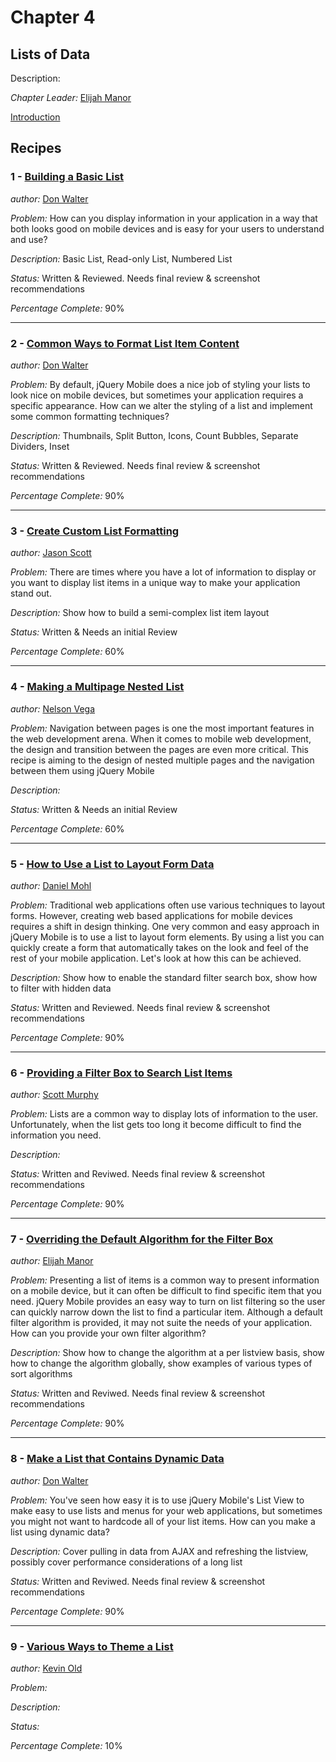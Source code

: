 # Chapter 4

## Lists of Data

Description: 

*Chapter Leader:* <a href="mailto:emanor@appendto.com">Elijah Manor</a>

<a href="/jquerymobilecookbook/book/blob/master/4-lists-of-data/introduction.adoc">Introduction</a>

## Recipes

### 1 - <a href="/jquerymobilecookbook/book/blob/master/4-lists-of-data/recipe-1.adoc">Building a Basic List</a>
*author:* <a href="mailto:don@don-walter.com">Don Walter</a>

*Problem:* How can you display information in your application in a way that both looks good on mobile devices and is easy for your users to understand and use?

*Description:* Basic List, Read-only List, Numbered List

*Status:* Written & Reviewed. Needs final review & screenshot recommendations

*Percentage Complete:* 90%

---

### 2 - <a href="/jquerymobilecookbook/book/blob/master/4-lists-of-data/recipe-2.adoc">Common Ways to Format List Item Content</a>
*author:* <a href="mailto:don@don-walter.com">Don Walter</a>

*Problem:* By default, jQuery Mobile does a nice job of styling your lists to look nice on mobile devices, but sometimes your application requires a specific appearance. How can we alter the styling of a list and implement some common formatting techniques?

*Description:* Thumbnails, Split Button, Icons, Count Bubbles, Separate Dividers, Inset

*Status:* Written & Reviewed. Needs final review & screenshot recommendations

*Percentage Complete:* 90%

--- 

### 3 - <a href="/jquerymobilecookbook/book/blob/master/4-lists-of-data/recipe-3.adoc">Create Custom List Formatting</a> 
*author:* <a href="mailto:jasscott@rim.com">Jason Scott</a>

*Problem:* There are times where you have a lot of information to display or you want to display list items in a unique way to make your application stand out.

*Description:* Show how to build a semi-complex list item layout

*Status:* Written & Needs an initial Review

*Percentage Complete:* 60%

---

### 4 - <a href="/jquerymobilecookbook/book/blob/master/4-lists-of-data/recipe-4.adoc">Making a Multipage Nested List</a>
*author:* <a href="mailto:nvegamarrero@gmail.com">Nelson Vega</a>

*Problem:*  Navigation between pages is one the most important features in the web development arena. 
When it comes to mobile web development, the design and transition between the pages are even  more critical. 
This recipe is aiming to the design of nested multiple pages and the navigation between them using jQuery Mobile

*Description:*

*Status:* Written & Needs an initial Review

*Percentage Complete:* 60%

---

### 5 - <a href="/jquerymobilecookbook/book/blob/master/4-lists-of-data/recipe-5.adoc">How to Use a List to Layout Form Data</a>
*author:* <a href="mailto:danmohl@gmail.com">Daniel Mohl</a>

*Problem:* Traditional web applications often use various techniques to layout forms. However, creating web based applications for mobile devices requires a shift in design thinking. One very common and easy approach in jQuery Mobile is to use a list to layout form elements. By using a list you can quickly create a form that automatically takes on the look and feel of the rest of your mobile application. Let's look at how this can be achieved.

*Description:* Show how to enable the standard filter search box, show how to filter with hidden data

*Status:* Written and Reviewed. Needs final review & screenshot recommendations

*Percentage Complete:* 90%

---

### 6 - <a href="/jquerymobilecookbook/book/blob/master/4-lists-of-data/recipe-6.adoc">Providing a Filter Box to Search List Items</a>
*author:* <a href="mailto:stmhawaii@gmail.com">Scott Murphy</a>

*Problem:* Lists are a common way to display lots of information to the user. Unfortunately, when the list gets too long it become difficult to find the information you need.

*Description:*

*Status:* Written and Reviwed. Needs final review & screenshot recommendations

*Percentage Complete:* 90%

---

### 7 - <a href="/jquerymobilecookbook/book/blob/master/4-lists-of-data/recipe-7.adoc">Overriding the Default Algorithm for the Filter Box</a>
*author:* <a href="mailto:elijah.manor@gmail.com">Elijah Manor</a>

*Problem:* Presenting a list of items is a common way to present information on a mobile device, but it can often be difficult to find specific item that you need. jQuery Mobile provides an easy way to turn on list filtering so the user can quickly narrow down the list to find a particular item. Although a default filter algorithm is provided, it may not suite the needs of your application. How can you provide your own filter algorithm?

*Description:* Show how to change the algorithm at a per listview basis, show how to change the algorithm globally, show examples of various types of sort algorithms

*Status:* Written and Reviwed. Needs final review & screenshot recommendations

*Percentage Complete:* 90%

---

### 8 - <a href="/jquerymobilecookbook/book/blob/master/4-lists-of-data/recipe-8.adoc">Make a List that Contains Dynamic Data</a>
*author:* <a href="mailto:don@don-walter.com">Don Walter</a>

*Problem:* You've seen how easy it is to use jQuery Mobile's List View to make easy to use lists and menus for your web applications, but sometimes you might not want to hardcode all of your list items. How can you make a list using dynamic data?

*Description:* Cover pulling in data from AJAX and refreshing the listview, possibly cover performance considerations of a long list

*Status:* Written and Reviwed. Needs final review & screenshot recommendations

*Percentage Complete:* 90%

---

### 9 - <a href="/jquerymobilecookbook/book/blob/master/4-lists-of-data/recipe-9.adoc">Various Ways to Theme a List</a>
*author:* <a href="mailto:kevin@kevinold.com">Kevin Old</a> 

*Problem:*

*Description:*

*Status:*

*Percentage Complete:* 10%
